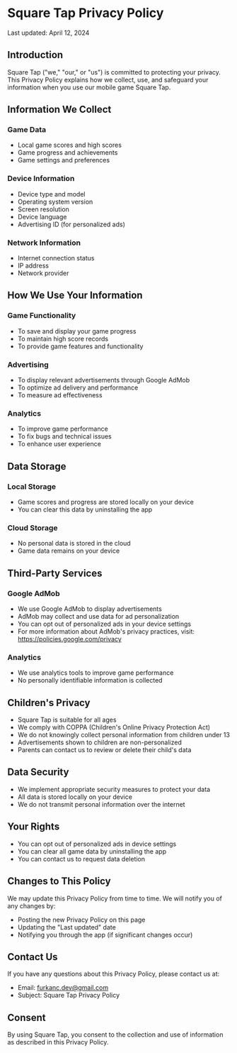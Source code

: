 # Square Tap Privacy Policy

Last updated: April 12, 2024

## Introduction
Square Tap ("we," "our," or "us") is committed to protecting your privacy. This Privacy Policy explains how we collect, use, and safeguard your information when you use our mobile game Square Tap.

## Information We Collect

### Game Data
- Local game scores and high scores
- Game progress and achievements
- Game settings and preferences

### Device Information
- Device type and model
- Operating system version
- Screen resolution
- Device language
- Advertising ID (for personalized ads)

### Network Information
- Internet connection status
- IP address
- Network provider

## How We Use Your Information

### Game Functionality
- To save and display your game progress
- To maintain high score records
- To provide game features and functionality

### Advertising
- To display relevant advertisements through Google AdMob
- To optimize ad delivery and performance
- To measure ad effectiveness

### Analytics
- To improve game performance
- To fix bugs and technical issues
- To enhance user experience

## Data Storage

### Local Storage
- Game scores and progress are stored locally on your device
- You can clear this data by uninstalling the app

### Cloud Storage
- No personal data is stored in the cloud
- Game data remains on your device

## Third-Party Services

### Google AdMob
- We use Google AdMob to display advertisements
- AdMob may collect and use data for ad personalization
- You can opt out of personalized ads in your device settings
- For more information about AdMob's privacy practices, visit: https://policies.google.com/privacy

### Analytics
- We use analytics tools to improve game performance
- No personally identifiable information is collected

## Children's Privacy
- Square Tap is suitable for all ages
- We comply with COPPA (Children's Online Privacy Protection Act)
- We do not knowingly collect personal information from children under 13
- Advertisements shown to children are non-personalized
- Parents can contact us to review or delete their child's data

## Data Security
- We implement appropriate security measures to protect your data
- All data is stored locally on your device
- We do not transmit personal information over the internet

## Your Rights
- You can opt out of personalized ads in device settings
- You can clear all game data by uninstalling the app
- You can contact us to request data deletion

## Changes to This Policy
We may update this Privacy Policy from time to time. We will notify you of any changes by:
- Posting the new Privacy Policy on this page
- Updating the "Last updated" date
- Notifying you through the app (if significant changes occur)

## Contact Us
If you have any questions about this Privacy Policy, please contact us at:
- Email: furkanc.dev@gmail.com
- Subject: Square Tap Privacy Policy

## Consent
By using Square Tap, you consent to the collection and use of information as described in this Privacy Policy.
